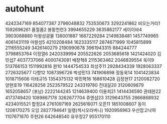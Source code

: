 # autohunt
4242347169 854077387 2796048832 753530673 3292241862
비오는거리1 1592696261
품절품2 
봉황천련3 3994655229 3635862177
세이이바4 3903068880
마왕성광물 138001887 1687229284 2149838481 1457749965 4061431119
마왕성5 4210208484 1623335117 2874671999 1045815899 2116555249 3426140279 2190990678 3961943315 884244777 3798853764
이정열6 2420339994 205522626 2053685618 1421424020
김민섭7 4037737066 4000743081
배창혁8 2115363462 2046839554
욱이9 513766153 1511992816
완10 1444754533
최성주11 2928434339 1928063337 2726325677
다향12 1087396726
박성민13 741906898
정동욱14 1041423834 1018715606
이태규15 1354375132
박민혁16 168610428
김정현17 2120082720
양현호19 116428258 2523579522 243319780
전대길20 3120609879 1652058657
(포남) 2222144245 1214639400
이용희21 1414436590
권태완22 4173749420 1089867178 3262677704
쥬엔샵23 3129643755 2866868932 4234015521
합정24 2761097169 2625616071
오픈11 1851008607
동이 1208170275
오잉 2827794641
일랭(섹시오라버니) 1920956963
우산잡고낙하 1107671670
주현26 642648540
유우정27 955170110
